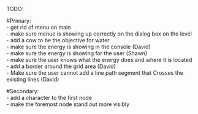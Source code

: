 TODO: 

#Primary:  
	- get rid of menu on main  
	- make sure menue is showing up correctly on the dialog box on the level  
	- add a cow to be the objective for water  
	- make sure the energy is showing in the console (David)  
	- make sure the energy is showing for the user (Shawn)  
	- make sure the user knows what the energy does and where it is located    
	- add a border around the grid area (David)  
	- Make sure the user cannot add a line path segment that Crosses the existing lines (David)  

#Secondary:  
	- add a character to the first node  
	- make the foremost node stand out more visibly  
